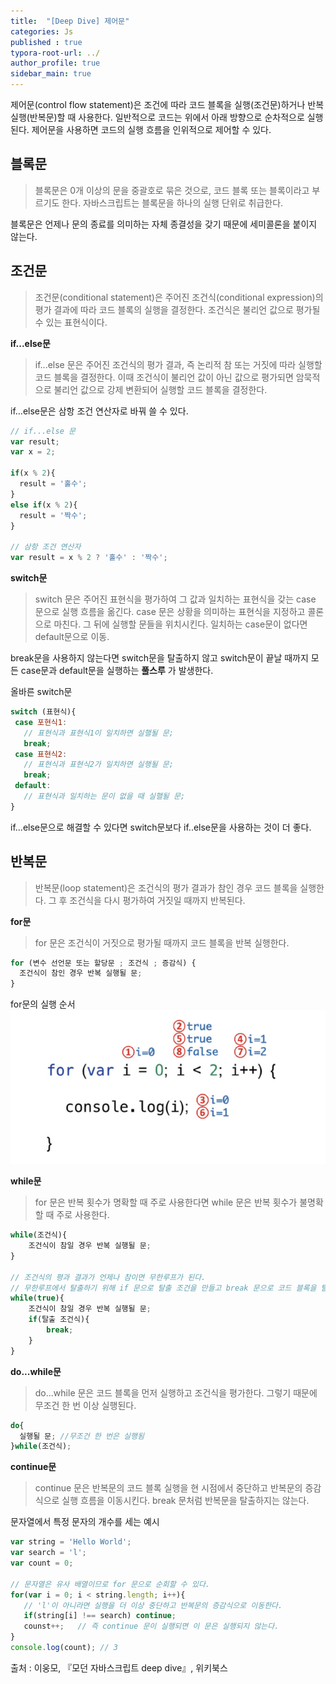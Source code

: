 ```yaml
---
title:  "[Deep Dive] 제어문"
categories: Js
published : true
typora-root-url: ../
author_profile: true
sidebar_main: true
---
```

제어문(control flow statement)은 조건에 따라 코드 블록을 실행(조건문)하거나 반복 실행(반복문)할 때 사용한다. 일반적으로 코드는 위에서 아래 방향으로 순차적으로 실행된다. 제어문을 사용하면 코드의 실행 흐름을 인위적으로 제어할 수 있다. 

## 블록문
> 블록문은 0개 이상의 문을 중괄호로 묶은 것으로, 코드 블록 또는 블록이라고 부르기도 한다. 자바스크립트는 블록문을 하나의 실행 단위로 취급한다. 

블록문은 언제나 문의 종료를 의미하는 자체 종결성을 갖기 때문에 세미콜론을 붙이지 않는다.

## 조건문
> 조건문(conditional statement)은 주어진 조건식(conditional expression)의 평가 결과에 따라 코드 블록의 실행을 결정한다. 조건식은 불리언 값으로 평가될 수 있는 표현식이다.

**if...else문**
> if...else 문은 주어진 조건식의 평가 결과, 즉 논리적 참 또는 거짓에 따라 실행할 코드 블록을 결정한다.
이때 조건식이 불리언 값이 아닌 값으로 평가되면 암묵적으로 불리언 값으로 강제 변환되어 실행할 코드 블록을 결정한다.

if...else문은 삼항 조건 연산자로 바꿔 쓸 수 있다.
```javascript
// if...else 문
var result;
var x = 2;

if(x % 2){
  result = '홀수';
}
else if(x % 2){
  result = '짝수';
}

// 삼항 조건 연산자
var result = x % 2 ? '홀수' : '짝수';
 ```

 **switch문**
 >switch 문은 주어진 표현식을 평가하여 그 값과 일치하는 표현식을 갖는 case 문으로 실행 흐름을 옮긴다. case 문은 상황을 의미하는 표현식을 지정하고 콜론으로 마친다. 그 뒤에 실행할 문들을 위치시킨다.
 일치하는 case문이 없다면 default문으로 이동.

 break문을 사용하지 않는다면 switch문을 탈출하지 않고 switch문이 끝날 때까지 모든 case문과 default문을 실행하는 **풀스루** 가 발생한다. 

 올바른 switch문
 ```javascript
switch (표현식){
  case 포현식1:
    // 표현식과 표현식1이 일치하면 실핼될 문;
    break;
  case 표현식2:
    // 표현식과 표현식2가 일치하면 실행될 문;
    break;
  default:
    // 표현식과 일치하는 문이 없을 때 실핼될 문;
}
 ```
if...else문으로 해결할 수 있다면 switch문보다 if..else문을 사용하는 것이 더 좋다.




## 반복문
> 반복문(loop statement)은 조건식의 평가 결과가 참인 경우 코드 블록을 실행한다. 그 후 조건식을 다시 평가하여 거짓일 때까지 반복된다.

**for문**
> for 문은 조건식이 거짓으로 평가될 때까지 코드 블록을 반복 실행한다.

```javascript
for (변수 선언문 또는 할당문 ; 조건식 ; 증감식) {
  조건식이 참인 경우 반복 실행될 문;
}
 ```
for문의 실행 순서
<img src="/images/2023-10-15-Control/for.png" alt="for문의 실행 순서" />

**while문**
> for 문은 반복 횟수가 명확할 때 주로 사용한다면 while 문은 반복 횟수가 불명확할 때 주로 사용한다.

```javascript
while(조건식){
	조건식이 참일 경우 반복 실행될 문;
}

// 조건식의 평과 결과가 언제나 참이면 무한루프가 된다.
// 무한루프에서 탈출하기 위해 if 문으로 탈출 조건을 만들고 break 문으로 코드 블록을 탈출한다.
while(true){
  	조건식이 참일 경우 반복 실행될 문;
	if(탈출 조건식){
     	break; 
    }
}
 ```

 **do...while문**
 > do...while 문은 코드 블록을 먼저 실행하고 조건식을 평가한다. 그렇기 때문에 무조건 한 번 이상 실행된다.

```javascript
do{
  실행될 문; //무조건 한 번은 실행됨
}while(조건식);
 ```

 **continue문**
 > continue 문은 반복문의 코드 블록 실행을 현 시점에서 중단하고 반복문의 증감식으로 실행 흐름을 이동시킨다. break 문처럼 반복문을 탈출하지는 않는다.

 문자열에서 특정 문자의 개수를 세는 예시
 ```javascript
var string = 'Hello World';
var search = 'l';
var count = 0;

// 문자열은 유사 배열이므로 for 문으로 순회할 수 있다.
for(var i = 0; i < string.length; i++){
  	// 'l'이 아니라면 실행을 더 이상 중단하고 반복문의 증감식으로 이동한다.
	if(string[i] !== search) continue;
  	counst++;  	// 즉 continue 문이 실행되면 이 문은 실행되지 않는다.
}
console.log(count); // 3
 ```

 출처 : 이웅모, 『모던 자바스크립트 deep dive』, 위키북스